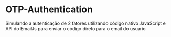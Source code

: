 # OTP-Authentication
Simulando a autenticação de 2 fatores utilizando código nativo JavaScript e API do EmailJs para enviar o código direto para o email do usuário
